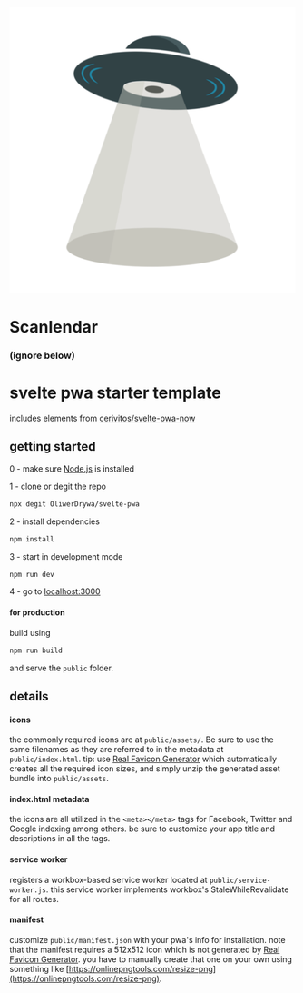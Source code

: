 ![icon](https://github.com/y330/scanlendar/blob/master/scanlendarapp/svelte/public/assets/android-chrome-512x512.png)

# Scanlendar


### (ignore below)

svelte pwa starter template
=============

includes elements from [cerivitos/svelte-pwa-now](https://github.com/cerivitos/svelte-pwa-now)

## getting started

0 - make sure [Node.js](https://nodejs.org) is installed

1 - clone or degit the repo

```bash
npx degit OliwerDrywa/svelte-pwa
```

2 - install dependencies

```bash
npm install
```

3 - start in development mode

```bash
npm run dev
```

4 - go to [localhost:3000](http://localhost:3000)

#### for production

build using

```bash
npm run build
```

and serve the `public` folder.

## details

#### icons

the commonly required icons are at `public/assets/`. Be sure to use the same filenames as they are referred to in the metadata at `public/index.html`.
tip: use [Real Favicon Generator](https://realfavicongenerator.net/) which automatically creates all the required icon sizes, and simply unzip the generated asset bundle into `public/assets`.

#### index.html metadata

the icons are all utilized in the `<meta></meta>` tags for Facebook, Twitter and Google indexing among others. be sure to customize your app title and descriptions in all the tags.

#### service worker

registers a workbox-based service worker located at `public/service-worker.js`. this service worker implements workbox's StaleWhileRevalidate for all routes.

#### manifest

customize `public/manifest.json` with your pwa's info for installation. note that the manifest requires a 512x512 icon which is not generated by [Real Favicon Generator](https://realfavicongenerator.net/). you have to manually create that one on your own using something like [https://onlinepngtools.com/resize-png](https://onlinepngtools.com/resize-png).
